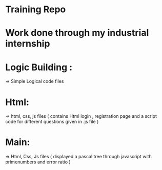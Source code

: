# Training Repo
# Work  done through my industrial internship


# Logic Building :
=> Simple Logical code files


# Html:
=> html, css, js files (  contains Html login , registration page and a script code for different questions given in .js file )

# Main:
=>  Html, Css, Js files ( displayed a pascal tree through javascript with primenumbers and error ratio ) 
